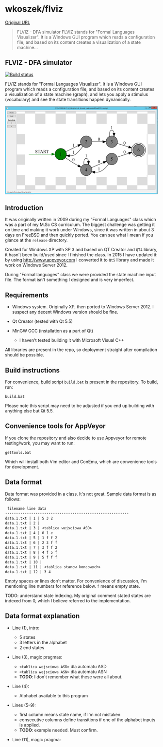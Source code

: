 # wkoszek/flviz

[Original URL](https://github.com/wkoszek/flviz)

> FLVIZ - DFA simulator FLVIZ stands for "Formal Languages Visualizer". It is a Windows GUI program which reads a configuration file, and based on its content creates a visualization of a state machine...

## [](https://github.com/wkoszek/flviz#flviz---dfa-simulator)FLVIZ - DFA simulator

[![Build status](https://camo.githubusercontent.com/762bce4f21dbe6610a705da2ea8b7356954a1dcf/68747470733a2f2f63692e6170707665796f722e636f6d2f6170692f70726f6a656374732f7374617475732f367932366c656b7933333733653671773f7376673d74727565)](https://ci.appveyor.com/project/wkoszek/flviz)

FLVIZ stands for "Formal Languages Visualizer". It is a Windows GUI program which reads a configuration file, and based on its content creates a visualization of a state machine (graph), and lets you apply a stimulus (vocabulary) and see the state transitions happen dynamically.

[![](https://github.com/wkoszek/flviz/raw/master/img/flviz_screenshot.jpg)](https://github.com/wkoszek/flviz/blob/master/img/flviz_screenshot.jpg)

## [](https://github.com/wkoszek/flviz#introduction)Introduction

It was originally written in 2009 during my "Formal Languages" class which was a part of my M.Sc CS curriculum. The biggest challenge was getting it on time and making it work under Windows, since it was written in about 3 days on FreeBSD and then quickly ported. You can see what I mean if you glance at the `release` directory.

Created for Windows XP with SP 3 and based on QT Creator and `QT4` library, it hasn't been build/used since I finished the class. In 2015 I have updated it: by using <http://www.appveyor.com> I converted it to `Qt5` library and made it work on Windows Server 2012.

During "Formal languages" class we were provided the state machine input file. The format isn't something I designed and is very imperfect.

## [](https://github.com/wkoszek/flviz#requirements)Requirements

- Windows system. Originally XP, then ported to Windows Server 2012\. I suspect any decent Windows version should be fine.
- Qt Creator (tested with Qt 5.5)
- MinGW GCC (installation as a part of Qt)

  - I haven't tested building it with Microsoft Visual C++

All libraries are present in the repo, so deployment straight after compilation should be possible.

## [](https://github.com/wkoszek/flviz#build-instructions)Build instructions

For convenience, build script `build.bat` is present in the repository. To build, run:

```
build.bat
```

Please note this script may need to be adjusted if you end up building with anything else but Qt 5.5.

## [](https://github.com/wkoszek/flviz#convenience-tools-for-appveyor)Convenience tools for AppVeyor

If you clone the repository and also decide to use Appveyor for remote testing/work, you may want to run:

```
gettools.bat
```

Which will install both Vim editor and ConEmu, which are convenience tools for development.

## [](https://github.com/wkoszek/flviz#data-format)Data format

Data format was provided in a class. It's not great. Sample data format is as follows:

```
 filename line data
---------------------------------------------------------
data.1.txt | 1 | 5 3 2
data.1.txt | 2 |
data.1.txt | 3 | <tablica wejsciowa ASD>
data.1.txt | 4 | 0 1 e
data.1.txt | 5 | 1 f f 2
data.1.txt | 6 | 2 3 f f
data.1.txt | 7 | 3 f f 2
data.1.txt | 8 | 4 f 5 f
data.1.txt | 9 | 5 f f f
data.1.txt | 10 |
data.1.txt | 11 | <tablica stanow koncowych>
data.1.txt | 12 | 3 4
```

Empty spaces or lines don't matter. For convenience of discussion, I'm mentioning line numbers for reference below. `f` means empty state.

TODO: understand state indexing. My original comment stated states are indexed from 0, which I believe referred to the implementation.

## [](https://github.com/wkoszek/flviz#data-format-explanation)Data format explanation

- Line (1), intro:

  - 5 states
  - 3 letters in the alphabet
  - 2 end states

- Line (3), magic pragmas:

  - `<tablica wejsciowa ASD>` dla automatu ASD
  - `<tablica wejsciowa ASN>` dla automatu ASN
  - **TODO**: I don't remember what these were all about.

- Line (4):

  - Alphabet available to this program

- Lines (5–9):

  - first column means state name, if I'm not mistaken
  - consecutive columns define transitions if one of the alphabet inputs is applied.
  - **TODO**: example needed. Must confirm.

- Line (11), magic pragma:
